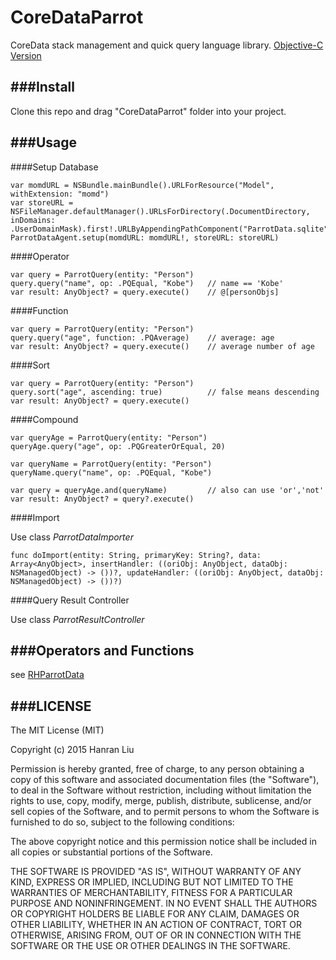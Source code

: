 # CoreDataParrot
CoreData stack management and quick query language library. [Objective-C Version](https://github.com/Rannie/RHParrotData)


###Install
---

Clone this repo and drag "CoreDataParrot" folder into your project.

###Usage
---

####Setup Database

```
var momdURL = NSBundle.mainBundle().URLForResource("Model", withExtension: "momd")
var storeURL = NSFileManager.defaultManager().URLsForDirectory(.DocumentDirectory, 	inDomains: .UserDomainMask).first!.URLByAppendingPathComponent("ParrotData.sqlite")
ParrotDataAgent.setup(momdURL: momdURL!, storeURL: storeURL)
```


####Operator

```
var query = ParrotQuery(entity: "Person")
query.query("name", op: .PQEqual, "Kobe")	// name == 'Kobe' 
var result: AnyObject? = query.execute()	// @[personObjs]
```

####Function

```
var query = ParrotQuery(entity: "Person")
query.query("age", function: .PQAverage)	// average: age
var result: AnyObject? = query.execute()	// average number of age 
```

####Sort

```
var query = ParrotQuery(entity: "Person")
query.sort("age", ascending: true)			// false means descending
var result: AnyObject? = query.execute()
```

####Compound 

```
var queryAge = ParrotQuery(entity: "Person")
queryAge.query("age", op: .PQGreaterOrEqual, 20)

var queryName = ParrotQuery(entity: "Person")
queryName.query("name", op: .PQEqual, "Kobe")

var query = queryAge.and(queryName)			// also can use 'or','not'
var result: AnyObject? = query?.execute()
```

####Import

Use class *ParrotDataImporter*

```
func doImport(entity: String, primaryKey: String?, data: Array<AnyObject>, insertHandler: ((oriObj: AnyObject, dataObj: NSManagedObject) -> ())?, updateHandler: ((oriObj: AnyObject, dataObj: NSManagedObject) -> ())?)
```

####Query Result Controller

Use class *ParrotResultController*


###Operators and Functions
---

see [RHParrotData](https://github.com/Rannie/RHParrotData)


###LICENSE
---

The MIT License (MIT)

Copyright (c) 2015 Hanran Liu

Permission is hereby granted, free of charge, to any person obtaining a copy of this software and associated documentation files (the "Software"), to deal in the Software without restriction, including without limitation the rights to use, copy, modify, merge, publish, distribute, sublicense, and/or sell copies of the Software, and to permit persons to whom the Software is furnished to do so, subject to the following conditions:

The above copyright notice and this permission notice shall be included in all copies or substantial portions of the Software.

THE SOFTWARE IS PROVIDED "AS IS", WITHOUT WARRANTY OF ANY KIND, EXPRESS OR IMPLIED, INCLUDING BUT NOT LIMITED TO THE WARRANTIES OF MERCHANTABILITY, FITNESS FOR A PARTICULAR PURPOSE AND NONINFRINGEMENT. IN NO EVENT SHALL THE AUTHORS OR COPYRIGHT HOLDERS BE LIABLE FOR ANY CLAIM, DAMAGES OR OTHER LIABILITY, WHETHER IN AN ACTION OF CONTRACT, TORT OR OTHERWISE, ARISING FROM, OUT OF OR IN CONNECTION WITH THE SOFTWARE OR THE USE OR OTHER DEALINGS IN THE SOFTWARE.

